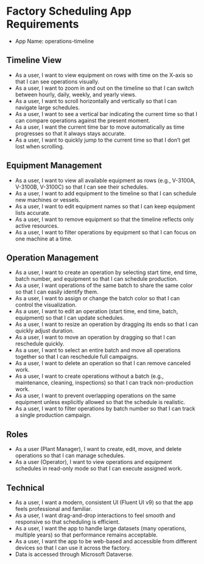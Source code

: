 # Factory Scheduling App Requirements

- App Name: operations-timeline

## Timeline View

- As a user, I want to view equipment on rows with time on the X-axis so that I can see operations visually.
- As a user, I want to zoom in and out on the timeline so that I can switch between hourly, daily, weekly, and yearly views.
- As a user, I want to scroll horizontally and vertically so that I can navigate large schedules.
- As a user, I want to see a vertical bar indicating the current time so that I can compare operations against the present moment.
- As a user, I want the current time bar to move automatically as time progresses so that it always stays accurate.
- As a user, I want to quickly jump to the current time so that I don’t get lost when scrolling.

## Equipment Management

- As a user, I want to view all available equipment as rows (e.g., V-3100A, V-3100B, V-3100C) so that I can see their schedules.
- As a user, I want to add equipment to the timeline so that I can schedule new machines or vessels.
- As a user, I want to edit equipment names so that I can keep equipment lists accurate.
- As a user, I want to remove equipment so that the timeline reflects only active resources.
- As a user, I want to filter operations by equipment so that I can focus on one machine at a time.

## Operation Management

- As a user, I want to create an operation by selecting start time, end time, batch number, and equipment so that I can schedule production.
- As a user, I want operations of the same batch to share the same color so that I can easily identify them.
- As a user, I want to assign or change the batch color so that I can control the visualization.
- As a user, I want to edit an operation (start time, end time, batch, equipment) so that I can update schedules.
- As a user, I want to resize an operation by dragging its ends so that I can quickly adjust duration.
- As a user, I want to move an operation by dragging so that I can reschedule quickly.
- As a user, I want to select an entire batch and move all operations together so that I can reschedule full campaigns.
- As a user, I want to delete an operation so that I can remove canceled work.
- As a user, I want to create operations without a batch (e.g., maintenance, cleaning, inspections) so that I can track non-production work.
- As a user, I want to prevent overlapping operations on the same equipment unless explicitly allowed so that the schedule is realistic.
- As a user, I want to filter operations by batch number so that I can track a single production campaign.

## Roles

- As a user (Plant Manager), I want to create, edit, move, and delete operations so that I can manage schedules.
- As a user (Operator), I want to view operations and equipment schedules in read-only mode so that I can execute assigned work.

## Technical

- As a user, I want a modern, consistent UI (Fluent UI v9) so that the app feels professional and familiar.
- As a user, I want drag-and-drop interactions to feel smooth and responsive so that scheduling is efficient.
- As a user, I want the app to handle large datasets (many operations, multiple years) so that performance remains acceptable.
- As a user, I want the app to be web-based and accessible from different devices so that I can use it across the factory.
- Data is accessed through Microsoft Dataverse.

